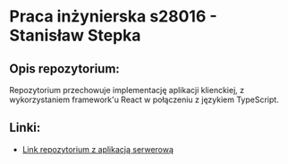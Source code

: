 # Praca inżynierska s28016 - Stanisław Stepka

## Opis repozytorium:
Repozytorium przechowuje implementację aplikacji klienckiej,
z wykorzystaniem framework'u React w połączeniu z językiem TypeScript.

## Linki:
- [Link repozytorium z aplikacją serwerową](https://github.com/StanslawStepkas28016/AudioEngineersPlatformBackend)